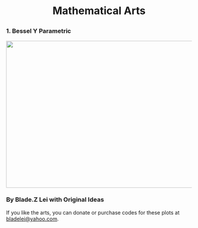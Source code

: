# <p align="center"> Mathematical Arts </p>

### 1. Bessel Y Parametric
<p align="center"><img src= "https://user-images.githubusercontent.com/66701331/182694945-7a0c330c-cb8a-4537-a30a-f099542a3d34.png" width="600" height="400" class="center"></p>

### By Blade.Z Lei with Original Ideas
If you like the arts, you can donate or purchase codes for these plots at bladelei@yahoo.com.
